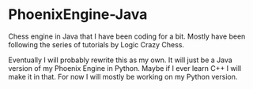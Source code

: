 # PhoenixEngine-Java

Chess engine in Java that I have been coding for a bit. Mostly have been following the series of tutorials by Logic Crazy Chess.

Eventually I will probably rewrite this as my own. It will just be a Java version of my Phoenix Engine in Python. Maybe if I ever learn C++ I will make it in that.
For now I will mostly be working on my Python version.
